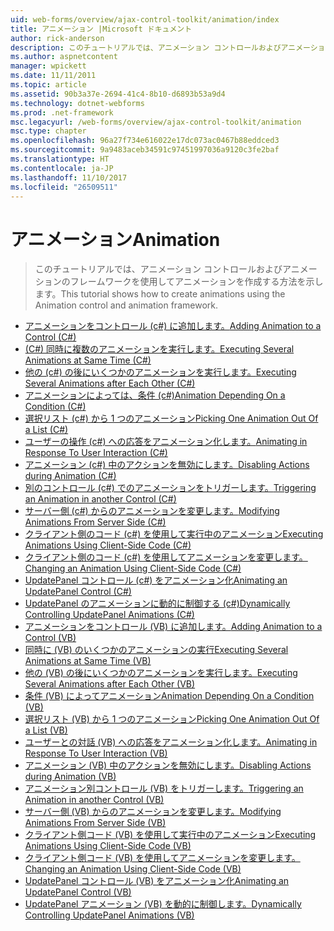 ```yaml
---
uid: web-forms/overview/ajax-control-toolkit/animation/index
title: アニメーション |Microsoft ドキュメント
author: rick-anderson
description: このチュートリアルでは、アニメーション コントロールおよびアニメーションのフレームワークを使用してアニメーションを作成する方法を示します。
ms.author: aspnetcontent
manager: wpickett
ms.date: 11/11/2011
ms.topic: article
ms.assetid: 90b3a37e-2694-41c4-8b10-d6893b53a9d4
ms.technology: dotnet-webforms
ms.prod: .net-framework
msc.legacyurl: /web-forms/overview/ajax-control-toolkit/animation
msc.type: chapter
ms.openlocfilehash: 96a27f734e616022e17dc073ac0467b88eddced3
ms.sourcegitcommit: 9a9483aceb34591c97451997036a9120c3fe2baf
ms.translationtype: HT
ms.contentlocale: ja-JP
ms.lasthandoff: 11/10/2017
ms.locfileid: "26509511"
---
```

<a name="animation"></a><span data-ttu-id="77742-103">アニメーション</span><span class="sxs-lookup"><span data-stu-id="77742-103">Animation</span></span>
====================
> <span data-ttu-id="77742-104">このチュートリアルでは、アニメーション コントロールおよびアニメーションのフレームワークを使用してアニメーションを作成する方法を示します。</span><span class="sxs-lookup"><span data-stu-id="77742-104">This tutorial shows how to create animations using the Animation control and animation framework.</span></span>


- [<span data-ttu-id="77742-105">アニメーションをコントロール (c#) に追加します。</span><span class="sxs-lookup"><span data-stu-id="77742-105">Adding Animation to a Control (C#)</span></span>](adding-animation-to-a-control-cs.md)
- [<span data-ttu-id="77742-106">(C#) 同時に複数のアニメーションを実行します。</span><span class="sxs-lookup"><span data-stu-id="77742-106">Executing Several Animations at Same Time (C#)</span></span>](executing-several-animations-at-the-same-time-cs.md)
- [<span data-ttu-id="77742-107">他の (c#) の後にいくつかのアニメーションを実行します。</span><span class="sxs-lookup"><span data-stu-id="77742-107">Executing Several Animations after Each Other (C#)</span></span>](executing-several-animations-after-each-other-cs.md)
- [<span data-ttu-id="77742-108">アニメーションによっては、条件 (c#)</span><span class="sxs-lookup"><span data-stu-id="77742-108">Animation Depending On a Condition (C#)</span></span>](animation-depending-on-a-condition-cs.md)
- [<span data-ttu-id="77742-109">選択リスト (c#) から 1 つのアニメーション</span><span class="sxs-lookup"><span data-stu-id="77742-109">Picking One Animation Out Of a List (C#)</span></span>](picking-one-animation-out-of-a-list-cs.md)
- [<span data-ttu-id="77742-110">ユーザーの操作 (c#) への応答をアニメーション化します。</span><span class="sxs-lookup"><span data-stu-id="77742-110">Animating in Response To User Interaction (C#)</span></span>](animating-in-response-to-user-interaction-cs.md)
- [<span data-ttu-id="77742-111">アニメーション (c#) 中のアクションを無効にします。</span><span class="sxs-lookup"><span data-stu-id="77742-111">Disabling Actions during Animation (C#)</span></span>](disabling-actions-during-animation-cs.md)
- [<span data-ttu-id="77742-112">別のコントロール (c#) でのアニメーションをトリガーします。</span><span class="sxs-lookup"><span data-stu-id="77742-112">Triggering an Animation in another Control (C#)</span></span>](triggering-an-animation-in-another-control-cs.md)
- [<span data-ttu-id="77742-113">サーバー側 (c#) からのアニメーションを変更します。</span><span class="sxs-lookup"><span data-stu-id="77742-113">Modifying Animations From Server Side (C#)</span></span>](modifying-animations-from-the-server-side-cs.md)
- [<span data-ttu-id="77742-114">クライアント側のコード (c#) を使用して実行中のアニメーション</span><span class="sxs-lookup"><span data-stu-id="77742-114">Executing Animations Using Client-Side Code (C#)</span></span>](executing-animations-using-client-side-code-cs.md)
- [<span data-ttu-id="77742-115">クライアント側のコード (c#) を使用してアニメーションを変更します。</span><span class="sxs-lookup"><span data-stu-id="77742-115">Changing an Animation Using Client-Side Code (C#)</span></span>](changing-an-animation-using-client-side-code-cs.md)
- [<span data-ttu-id="77742-116">UpdatePanel コントロール (c#) をアニメーション化</span><span class="sxs-lookup"><span data-stu-id="77742-116">Animating an UpdatePanel Control (C#)</span></span>](animating-an-updatepanel-control-cs.md)
- [<span data-ttu-id="77742-117">UpdatePanel のアニメーションに動的に制御する (c#)</span><span class="sxs-lookup"><span data-stu-id="77742-117">Dynamically Controlling UpdatePanel Animations (C#)</span></span>](dynamically-controlling-updatepanel-animations-cs.md)
- [<span data-ttu-id="77742-118">アニメーションをコントロール (VB) に追加します。</span><span class="sxs-lookup"><span data-stu-id="77742-118">Adding Animation to a Control (VB)</span></span>](adding-animation-to-a-control-vb.md)
- [<span data-ttu-id="77742-119">同時に (VB) のいくつかのアニメーションの実行</span><span class="sxs-lookup"><span data-stu-id="77742-119">Executing Several Animations at Same Time (VB)</span></span>](executing-several-animations-at-the-same-time-vb.md)
- [<span data-ttu-id="77742-120">他の (VB) の後にいくつかのアニメーションを実行します。</span><span class="sxs-lookup"><span data-stu-id="77742-120">Executing Several Animations after Each Other (VB)</span></span>](executing-several-animations-after-each-other-vb.md)
- [<span data-ttu-id="77742-121">条件 (VB) によってアニメーション</span><span class="sxs-lookup"><span data-stu-id="77742-121">Animation Depending On a Condition (VB)</span></span>](animation-depending-on-a-condition-vb.md)
- [<span data-ttu-id="77742-122">選択リスト (VB) から 1 つのアニメーション</span><span class="sxs-lookup"><span data-stu-id="77742-122">Picking One Animation Out Of a List (VB)</span></span>](picking-one-animation-out-of-a-list-vb.md)
- [<span data-ttu-id="77742-123">ユーザーとの対話 (VB) への応答をアニメーション化します。</span><span class="sxs-lookup"><span data-stu-id="77742-123">Animating in Response To User Interaction (VB)</span></span>](animating-in-response-to-user-interaction-vb.md)
- [<span data-ttu-id="77742-124">アニメーション (VB) 中のアクションを無効にします。</span><span class="sxs-lookup"><span data-stu-id="77742-124">Disabling Actions during Animation (VB)</span></span>](disabling-actions-during-animation-vb.md)
- [<span data-ttu-id="77742-125">アニメーション別コントロール (VB) をトリガーします。</span><span class="sxs-lookup"><span data-stu-id="77742-125">Triggering an Animation in another Control (VB)</span></span>](triggering-an-animation-in-another-control-vb.md)
- [<span data-ttu-id="77742-126">サーバー側 (VB) からのアニメーションを変更します。</span><span class="sxs-lookup"><span data-stu-id="77742-126">Modifying Animations From Server Side (VB)</span></span>](modifying-animations-from-the-server-side-vb.md)
- [<span data-ttu-id="77742-127">クライアント側コード (VB) を使用して実行中のアニメーション</span><span class="sxs-lookup"><span data-stu-id="77742-127">Executing Animations Using Client-Side Code (VB)</span></span>](executing-animations-using-client-side-code-vb.md)
- [<span data-ttu-id="77742-128">クライアント側コード (VB) を使用してアニメーションを変更します。</span><span class="sxs-lookup"><span data-stu-id="77742-128">Changing an Animation Using Client-Side Code (VB)</span></span>](changing-an-animation-using-client-side-code-vb.md)
- [<span data-ttu-id="77742-129">UpdatePanel コントロール (VB) をアニメーション化</span><span class="sxs-lookup"><span data-stu-id="77742-129">Animating an UpdatePanel Control (VB)</span></span>](animating-an-updatepanel-control-vb.md)
- [<span data-ttu-id="77742-130">UpdatePanel アニメーション (VB) を動的に制御します。</span><span class="sxs-lookup"><span data-stu-id="77742-130">Dynamically Controlling UpdatePanel Animations (VB)</span></span>](dynamically-controlling-updatepanel-animations-vb.md)
